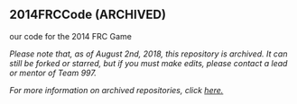 ## 2014FRCCode (ARCHIVED)
our code for the 2014 FRC Game

*Please note that, as of August 2nd, 2018, this repository is archived. It can still be forked or starred, but if you must make edits, please contact a lead or mentor of Team 997.*

*For more information on archived repositories, click [here.](https://help.github.com/articles/about-archiving-repositories/)*
